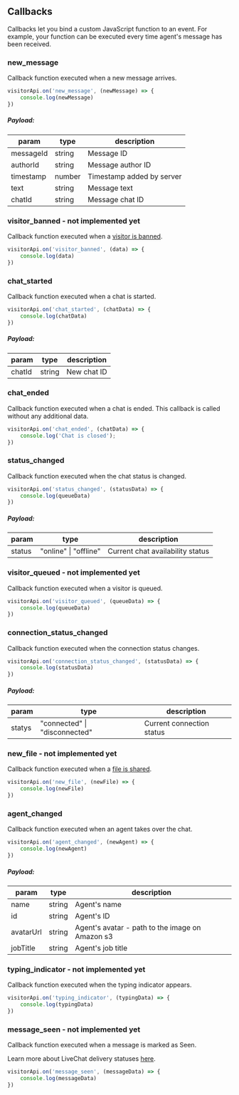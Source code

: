 ## Callbacks

Callbacks let you bind a custom JavaScript function to an event. For example, your function can be executed every time agent's message has been received.

### new_message

Callback function executed when a new message arrives.

```js
visitorApi.on('new_message', (newMessage) => {
    console.log(newMessage)
})
```
##### Payload:

| param      | type    | description                   |
| ---------- | ------- | ----------------------------- |
| messageId  | string  | Message ID                   |
| authorId   | string  | Message author ID             |
| timestamp  | number  | Timestamp added by server     |
| text       | string  | Message text                  |
| chatId     | string  | Message chat ID               |

### visitor_banned - not implemented yet

Callback function executed when a [visitor is banned](https://www.livechatinc.com/features/chat-tools/#Chat-tools-other-features).

```js
visitorApi.on('visitor_banned', (data) => {
    console.log(data)
})
```


### chat_started

Callback function executed when a chat is started.

```js
visitorApi.on('chat_started', (chatData) => {
    console.log(chatData)
})
```
##### Payload:

| param  | type    | description |
| ------ | ------- | ----------- |
| chatId | string  | New chat ID |

### chat_ended

Callback function executed when a chat is ended. This callback is called without any additional data.

```js
visitorApi.on('chat_ended', (chatData) => {
    console.log('Chat is closed');
})
```


### status_changed

Callback function executed when the chat status is changed.

```js
visitorApi.on('status_changed', (statusData) => {
    console.log(queueData)
})
```

##### Payload:

| param  | type                  | description                      |
| ------ | --------------------- | -------------------------------- |
| status | "online" \| "offline" | Current chat availability status |

### visitor_queued - not implemented yet

Callback function executed when a visitor is queued.

```js
visitorApi.on('visitor_queued', (queueData) => {
    console.log(queueData)
})
```

### connection_status_changed

Callback function executed when the connection status changes.

```js
visitorApi.on('connection_status_changed', (statusData) => {
    console.log(statusData)
})
```

##### Payload:

| param  | type                          | description               |
| ------ | ----------------------------- | ------------------------- |
| statys | "connected" \| "disconnected" | Current connection status |

### new_file - not implemented yet

Callback function executed when a [file is shared](https://www.livechatinc.com/features/chat-tools/#File-sharing).

```js
visitorApi.on('new_file', (newFile) => {
    console.log(newFile)
})
```

### agent_changed

Callback function executed when an agent takes over the chat.

```js
visitorApi.on('agent_changed', (newAgent) => {
    console.log(newAgent)
})
```

##### Payload:

| param     | type    | description                                     |
| --------- | ------- | ----------------------------------------------- |
| name      | string  | Agent's name                                    |
| id        | string  | Agent's ID                                      |
| avatarUrl | string  | Agent's avatar - path to the image on Amazon s3 |
| jobTitle  | string  | Agent's job title                               |

### typing_indicator - not implemented yet

Callback function executed when the typing indicator appears.

```js
visitorApi.on('typing_indicator', (typingData) => {
    console.log(typingData)
})
```

### message_seen - not implemented yet

Callback function executed when a message is marked as Seen.

Learn more about LiveChat delivery statuses [here](https://www.livechatinc.com/features/chat-tools/#Delivery-status).

```js
visitorApi.on('message_seen', (messageData) => {
    console.log(messageData)
})
```
